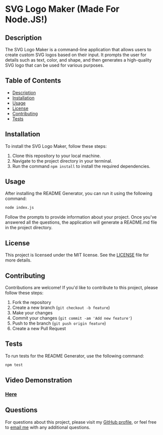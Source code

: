 # SVG Logo Maker (Made For Node.JS!)

## Description

The SVG Logo Maker is a command-line application that allows users to create custom SVG logos based on their input. It prompts the user for details such as text, color, and shape, and then generates a high-quality SVG logo that can be used for various purposes.

## Table of Contents

- [Description](#description)
- [Installation](#installation)
- [Usage](#usage)
- [License](#license)
- [Contributing](#contributing)
- [Tests](#tests)

## Installation

To install the SVG Logo Maker, follow these steps:

1. Clone this repository to your local machine.
2. Navigate to the project directory in your terminal.
3. Run the command `npm install` to install the required dependencies.

## Usage

After installing the README Generator, you can run it using the following command:
```bash
node index.js
```
Follow the prompts to provide information about your project. Once you've answered all the questions, the application will generate a README.md file in the project directory.

## License

This project is licensed under the MIT license. See the [LICENSE](LICENSE) file for more details.

## Contributing

Contributions are welcome! If you'd like to contribute to this project, please follow these steps:

1. Fork the repository
2. Create a new branch (`git checkout -b feature`)
3. Make your changes
4. Commit your changes (`git commit -am 'Add new feature'`)
5. Push to the branch (`git push origin feature`)
6. Create a new Pull Request

## Tests

To run tests for the README Generator, use the following command:
```bash
npm test
```

## Video Demonstration

### [Here](https://drive.google.com/file/d/1sLijjgF26KC6juRESD8LS4-VwCA6nxa3/view)

## Questions

For questions about this project, please visit my [GitHub profile](https://github.com/Darkvanilla22), or feel free to [email me](mailto:finian97@gmail.com) with any additional questions.
